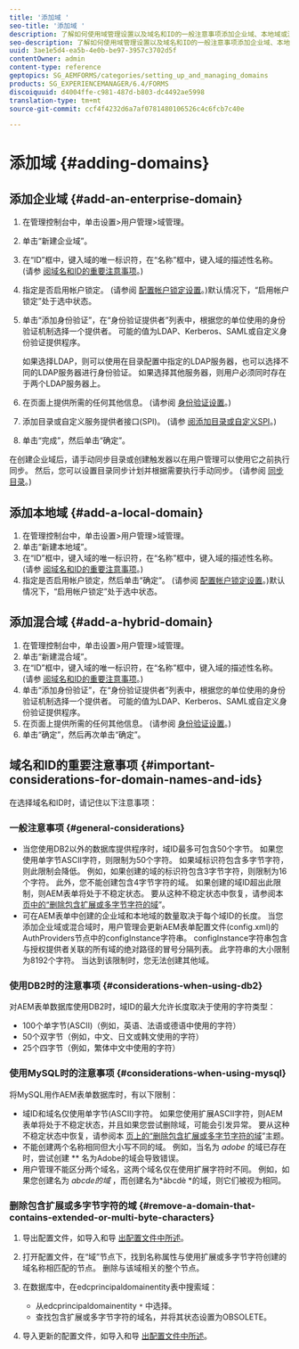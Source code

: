```yaml
---
title: '添加域 '
seo-title: '添加域 '
description: 了解如何使用域管理设置以及域名和ID的一般注意事项添加企业域、本地域或混合域。
seo-description: 了解如何使用域管理设置以及域名和ID的一般注意事项添加企业域、本地域或混合域。
uuid: 3ae1e5d4-ea5b-4e0b-be97-3957c3702d5f
contentOwner: admin
content-type: reference
geptopics: SG_AEMFORMS/categories/setting_up_and_managing_domains
products: SG_EXPERIENCEMANAGER/6.4/FORMS
discoiquuid: d4004ffe-c981-487d-b803-dc4492ae5998
translation-type: tm+mt
source-git-commit: ccf4f4232d6a7af0781480106526c4c6fcb7c40e

---
```



# 添加域 {#adding-domains}

## 添加企业域 {#add-an-enterprise-domain}

1. 在管理控制台中，单击设置>用户管理>域管理。
1. 单击“新建企业域”。
1. 在“ID”框中，键入域的唯一标识符，在“名称”框中，键入域的描述性名称。 (请参 [阅域名和ID的重要注意事项](adding-domains.md#important-considerations-for-domain-names-and-ids)。)
1. 指定是否启用帐户锁定。 (请参阅 [配置帐户锁定设置](/help/forms/using/admin-help/configure-account-locking-settings.md#configure-account-locking-settings)。)默认情况下，“启用帐户锁定”处于选中状态。
1. 单击“添加身份验证”，在“身份验证提供者”列表中，根据您的单位使用的身份验证机制选择一个提供者。 可能的值为LDAP、Kerberos、SAML或自定义身份验证提供程序。

   如果选择LDAP，则可以使用在目录配置中指定的LDAP服务器，也可以选择不同的LDAP服务器进行身份验证。 如果选择其他服务器，则用户必须同时存在于两个LDAP服务器上。

1. 在页面上提供所需的任何其他信息。 (请参阅 [身份验证设置](/help/forms/using/admin-help/configuring-authentication-providers.md#authentication-settings)。)
1. 添加目录或自定义服务提供者接口(SPI)。 (请参 [阅添加目录或自定义SPI](/help/forms/using/admin-help/configuring-directories.md#adding-directories-or-custom-spis)。)
1. 单击“完成”，然后单击“确定”。

在创建企业域后，请手动同步目录或创建触发器以在用户管理可以使用它之前执行同步。 然后，您可以设置目录同步计划并根据需要执行手动同步。 (请参阅 [同步目录](/help/forms/using/admin-help/synchronizing-directories.md#synchronizing-directories)。)

## 添加本地域 {#add-a-local-domain}

1. 在管理控制台中，单击设置>用户管理>域管理。
1. 单击“新建本地域”。
1. 在“ID”框中，键入域的唯一标识符，在“名称”框中，键入域的描述性名称。 (请参 [阅域名和ID的重要注意事项](adding-domains.md#important-considerations-for-domain-names-and-ids)。)
1. 指定是否启用帐户锁定，然后单击“确定”。 (请参阅 [配置帐户锁定设置](/help/forms/using/admin-help/configure-account-locking-settings.md#configure-account-locking-settings)。)默认情况下，“启用帐户锁定”处于选中状态。

## 添加混合域 {#add-a-hybrid-domain}

1. 在管理控制台中，单击设置>用户管理>域管理。
1. 单击“新建混合域”。
1. 在“ID”框中，键入域的唯一标识符，在“名称”框中，键入域的描述性名称。 (请参 [阅域名和ID的重要注意事项](adding-domains.md#important-considerations-for-domain-names-and-ids)。)
1. 单击“添加身份验证”，在“身份验证提供者”列表中，根据您的单位使用的身份验证机制选择一个提供者。 可能的值为LDAP、Kerberos、SAML或自定义身份验证提供程序。
1. 在页面上提供所需的任何其他信息。 (请参阅 [身份验证设置](/help/forms/using/admin-help/configuring-authentication-providers.md#authentication-settings)。)
1. 单击“确定”，然后再次单击“确定”。

## 域名和ID的重要注意事项 {#important-considerations-for-domain-names-and-ids}

在选择域名和ID时，请记住以下注意事项：

### 一般注意事项 {#general-considerations}

* 当您使用DB2以外的数据库提供程序时，域ID最多可包含50个字节。 如果您使用单字节ASCII字符，则限制为50个字符。 如果域标识符包含多字节字符，则此限制会降低。 例如，如果创建的域的标识符包含3字节字符，则限制为16个字符。 此外，您不能创建包含4字节字符的域。 如果创建的域ID超出此限制，则AEM表单将处于不稳定状态。 要从这种不稳定状态中恢复，请参阅本 [页中的“删除包含扩展或多字节字符的域](adding-domains.md#remove-a-domain-that-contains-extended-or-multi-byte-characters)”。
* 可在AEM表单中创建的企业域和本地域的数量取决于每个域ID的长度。 当您添加企业域或混合域时，用户管理会更新AEM表单配置文件(config.xml)的AuthProviders节点中的configInstance字符串。 configInstance字符串包含与授权提供者关联的所有域的绝对路径的冒号分隔列表。 此字符串的大小限制为8192个字符。 当达到该限制时，您无法创建其他域。

### 使用DB2时的注意事项 {#considerations-when-using-db2}

对AEM表单数据库使用DB2时，域ID的最大允许长度取决于使用的字符类型：

* 100个单字节(ASCII)（例如，英语、法语或德语中使用的字符）
* 50个双字节（例如，中文、日文或韩文使用的字符）
* 25个四字节（例如，繁体中文中使用的字符）

### 使用MySQL时的注意事项 {#considerations-when-using-mysql}

将MySQL用作AEM表单数据库时，有以下限制：

* 域ID和域名仅使用单字节(ASCII)字符。 如果您使用扩展ASCII字符，则AEM表单将处于不稳定状态，并且如果您尝试删除域，可能会引发异常。 要从这种不稳定状态中恢复，请参阅本 [页上的“删除包含扩展或多字节字符的域](adding-domains.md#remove-a-domain-that-contains-extended-or-multi-byte-characters)”主题。
* 不能创建两个名称相同但大小写不同的域。 例如，当名为 *adobe* 的域已存在时，尝试创建 ** 名为Adobe的域会导致错误。
* 用户管理不能区分两个域名，这两个域名仅在使用扩展字符时不同。 例如，如果您创建名为 *abcde的域* ，而创建名为*âbcdè *的域，则它们被视为相同。

### 删除包含扩展或多字节字符的域 {#remove-a-domain-that-contains-extended-or-multi-byte-characters}

1. 导出配置文件，如导入和导 [出配置文件中所述](/help/forms/using/admin-help/importing-exporting-configuration-file.md#importing-and-exporting-the-configuration-file)。
1. 打开配置文件，在“域”节点下，找到名称属性与使用扩展或多字节字符创建的域名称相匹配的节点。 删除与该域相关的整个节点。
1. 在数据库中，在edcprincipaldomainentity表中搜索域：

   * 从edcprincipaldomainentity `*` 中选择。
   * 查找包含扩展或多字节字符的域名，并将其状态设置为OBSOLETE。

1. 导入更新的配置文件，如导入和导 [出配置文件中所述](/help/forms/using/admin-help/importing-exporting-configuration-file.md#importing-and-exporting-the-configuration-file)。

